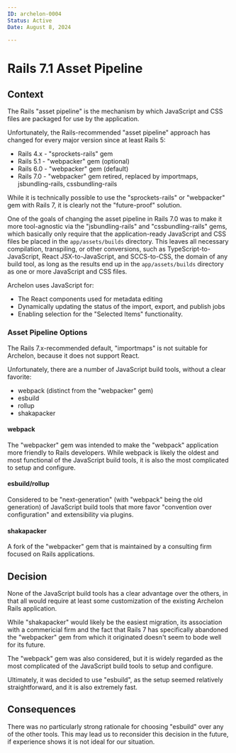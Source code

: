 ```yaml
---
ID: archelon-0004
Status: Active
Date: August 8, 2024

---
```

# Rails 7.1 Asset Pipeline

## Context

The Rails "asset pipeline" is the mechanism by which JavaScript and CSS files
are packaged for use by the application.

Unfortunately, the Rails-recommended "asset pipeline" approach has changed for
every major version since at least Rails 5:

* Rails 4.x - "sprockets-rails" gem
* Rails 5.1 - "webpacker" gem (optional)
* Rails 6.0 - "webpacker" gem (default)
* Rails 7.0 - "webpacker" gem retired, replaced by importmaps, jsbundling-rails,
              cssbundling-rails

While it is technically possible to use the "sprockets-rails" or "webpacker" gem
with Rails 7, it is clearly not the "future-proof" solution.

One of the goals of changing the asset pipeline in Rails 7.0 was to make it more
tool-agnostic via the "jsbundling-rails" and "cssbundling-rails" gems, which
basically only require that the application-ready JavaScript and CSS files be
placed in the `app/assets/builds​` directory. This leaves all necessary
compilation, transpiling, or other conversions, such as
TypeScript-to-JavaScript, React JSX-to-JavaScript, and SCCS-to-CSS, the
domain of any build tool, as long as the results end up in the
`app/assets/builds​` directory as one or more JavaScript and CSS files.

Archelon uses JavaScript for:

* The React components used for metadata editing
* Dynamically updating the status of the import, export, and publish jobs
* Enabling selection for the "Selected Items" functionality.

### Asset Pipeline Options

The Rails 7.x-recommended default, "importmaps" is not suitable for Archelon,
because it does not support React.

Unfortunately, there are a number of JavaScript build tools, without
a clear favorite:

* webpack (distinct from the "webpacker" gem)
* esbuild
* rollup
* shakapacker

#### webpack

The "webpacker" gem was intended to make the "webpack" application more
friendly to Rails developers. While webpack is likely the oldest and most
functional of the JavaScript build tools, it is also the most complicated to
setup and configure.

#### esbuild/rollup

Considered to be "next-generation" (with "webpack" being the old generation) of
JavaScript build tools that more favor "convention over configuration" and
extensibility via plugins.

#### shakapacker

A fork of the "webpacker" gem that is maintained by a consulting firm focused
on Rails applications.

## Decision

None of the JavaScript build tools has a clear advantage over the others, in
that all would require at least some customization of the existing Archelon
Rails application.

While "shakapacker" would likely be the easiest migration, its association with
a commericial firm and the fact that Rails 7 has specifically abandoned the
"webpacker" gem from which it originated doesn't seem to bode well for its
future.

The "webpack" gem was also considered, but it is widely regarded as the most
complicated of the JavaScript build tools to setup and configure.

Ultimately, it was decided to use "esbuild", as the setup seemed relatively
straightforward, and it is also extremely fast.

## Consequences

There was no particularly strong rationale for choosing "esbuild" over any of
the other tools. This may lead us to reconsider this decision in the future, if
experience shows it is not ideal for our situation.
